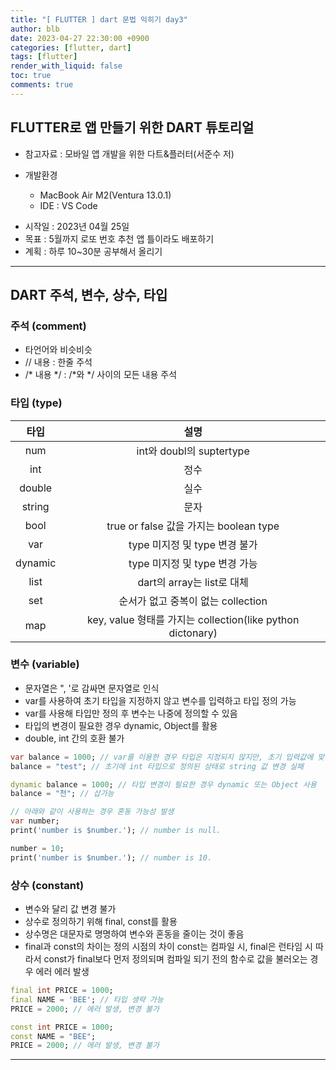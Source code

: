 ```yaml
---
title: "[ FLUTTER ] dart 문법 익히기 day3"
author: blb
date: 2023-04-27 22:30:00 +0900
categories: [flutter, dart]
tags: [flutter]
render_with_liquid: false
toc: true
comments: true
---
```


## FLUTTER로 앱 만들기 위한 DART 튜토리얼
* 참고자료 : 모바일 앱 개발을 위한 다트&플러터(서준수 저)

* 개발환경 
  * MacBook Air M2(Ventura 13.0.1)
  * IDE : VS Code

- 시작일 : 2023년 04월 25일
- 목표 : 5월까지 로또 번호 추천 앱 틀이라도 배포하기
- 계획 : 하루 10~30분 공부해서 올리기

---

## DART 주석, 변수, 상수, 타입
### 주석 (comment)
- 타언어와 비슷비슷
- // 내용 : 한줄 주석
- /* 내용 */ : /*와 */ 사이의 모든 내용 주석

### 타입 (type)
|타입|설명|
|:---:|:---:|
|num|int와 doubl의 suptertype|
|int|정수|
|double|실수|
|string|문자|
|bool | true or false 값을 가지는 boolean type |
|var | type 미지정 및 type 변경 불가 |
|dynamic | type 미지정 및 type 변경 가능 |
|list | dart의 array는 list로 대체 |
|set | 순서가 없고 중복이 없는 collection |
|map| key, value 형태를 가지는 collection(like python dictonary) |

### 변수 (variable)
- 문자열은 ", '로 감싸면 문자열로 인식
- var를 사용하여 초기 타입을 지정하지 않고 변수를 입력하고 타입 정의 가능
- var를 사용해 타입만 정의 후 변수는 나중에 정의할 수 있음
- 타입의 변경이 필요한 경우 dynamic, Object를 활용
- double, int 간의 호환 불가
```dart
var balance = 1000; // var를 이용한 경우 타입은 지정되지 않지만, 초기 입력값에 맞추어 타입 정의
balance = "test"; // 초기에 int 타입으로 정의된 상태로 string 값 변경 실패

dynamic balance = 1000; // 타입 변경이 필요한 경우 dynamic 또는 Object 사용
balance = "천"; // 삽가능

// 아래와 같이 사용하는 경우 혼동 가능성 발생
var number;
print('number is $number.'); // number is null.

number = 10;
print('number is $number.'); // number is 10.

```

### 상수 (constant)
- 변수와 달리 값 변경 불가
- 상수로 정의하기 위해 final, const를 활용
- 상수명은 대문자로 명명하여 변수와 혼동을 줄이는 것이 좋음
- final과 const의 차이는 정의 시점의 차이
const는 컴파일 시, final은 런타임 시
따라서 const가 final보다 먼저 정의되며 컴파일 되기 전의 함수로 값을 불러오는 경우 에러 에러 발생

```dart
final int PRICE = 1000;
final NAME = 'BEE'; // 타입 생략 가능
PRICE = 2000; // 에러 발생, 변경 불가

const int PRICE = 1000;
const NAME = "BEE";
PRICE = 2000; // 에러 발생, 변경 불가
```

---
